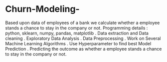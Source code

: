 # Churn-Modeling-
Based upon data of employees of a bank we calculate whether a
employee stands a chance to stay in the company or not.
Programming details : python, sklearn, numpy, pandas, matplotlib
. Data extraction and Data cleaning
. Exploratory Data Analysis
. Data Preprocessing
. Work on Several Machine Learning Algorithms
. Use Hyperparameter to find best Model Prediction
. Predicting the outcome as whether a employee stands a chance to stay in the company or not.
